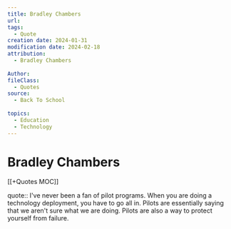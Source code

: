 ```yaml
---
title: Bradley Chambers
url: 
tags:
  - Quote
creation date: 2024-01-31
modification date: 2024-02-18
attribution:
  - Bradley Chambers
 
Author: 
fileClass:
  - Quotes
source:
  - Back To School
 
topics:
  - Education
  - Technology
---
```


# Bradley Chambers

[[+Quotes MOC]]

quote:: I've never been a fan of pilot programs. When you are doing a technology deployment, you have to go all in. Pilots are essentially saying that we aren't sure what we are doing. Pilots are also a way to protect yourself from failure.
